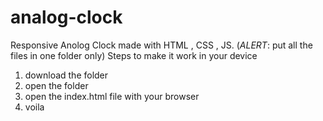 # analog-clock
Responsive Anolog Clock made with HTML , CSS , JS.
(*ALERT*: put all the files in one folder only)
Steps to make it work in your device
1. download the folder
2. open the folder
3. open the index.html file with your browser
4. voila 
